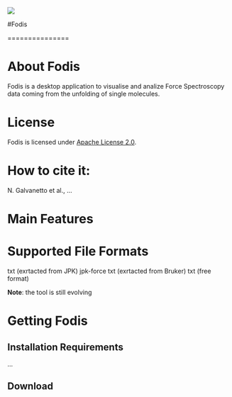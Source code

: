 
[<img src="https://raw.githubusercontent.com/PRIDE-Toolsuite/pride-inspector/master/wiki/download.png">](http://www.)

#Fodis

===============

# About Fodis

Fodis is a desktop application to visualise and analize Force Spectroscopy data coming from the unfolding of single molecules.



# License

Fodis is licensed under [Apache License 2.0](http://www.apache.org/licenses/LICENSE-2.0.txt).

# How to cite it:

N. Galvanetto et al., ...

# Main Features




# Supported File Formats

txt (exrtacted from JPK)
jpk-force
txt (exrtacted from Bruker)
txt (free format)

**Note**: the tool is still evolving

# Getting Fodis

## Installation Requirements

...



## Download





